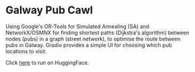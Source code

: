 # Galway Pub Cawl

Using Google's OR-Tools for Simulated Annealing (SA) and NetworkX/OSMNX for finding shortest paths (Dijkstra's algorithm) between nodes (pubs) in a graph (street network), to optimise the route between pubs in Galway. Gradio provides a simple UI for choosing which pub locations to visit.

Click [here](https://huggingface.co/spaces/sadFaceEmoji/galway-pub-crawl) to run on HuggingFace.

